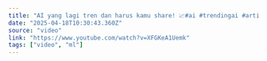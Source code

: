 ```yaml
---
title: "AI yang lagi tren dan harus kamu share! 📈#ai #trendingai #artificialintelligence #contentcreator"
date: "2025-04-18T10:30:43.360Z"
source: "video"
link: "https://www.youtube.com/watch?v=XFGKeA1Uemk"
tags: ["video", "ml"]
---
```



